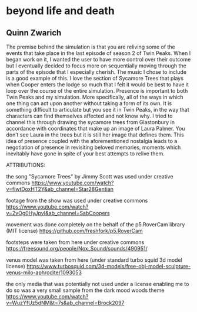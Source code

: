 # beyond life and death
## Quinn Zwarich

The premise behind the simulation is that you are reliving some of the events that take place in the last episode of season 2 of Twin Peaks. When I began work on it, I wanted the user to have more control over their outcome but I eventually decided to focus more on sequentially moving through the parts of the episode that I especially cherish. The music I chose to include is a good example of this. I love the section of Sycamore Trees that plays when Cooper enters the lodge so much that I felt it would be best to have it loop over the course of the entire simulation.
Presence is important to both Twin Peaks and my simulation. More specifically, all of the ways in which one thing can act upon
another without taking a form of its own. It is something difficult to articulate but you see it in Twin Peaks, in the way that characters can find themselves affected and not know why. I tried to channel this through drawing the sycamore trees from Glastonbury in accordance with coordinates that make up an image of Laura Palmer. You don’t see Laura in the trees but it is still her image that defines them.
This idea of presence coupled with the aforementioned nostalgia leads to a negotiation of presence in revisiting beloved memories, moments which inevitably have gone in spite of your best attempts to relive them.

ATTRIBUTIONS:

the song "Sycamore Trees" by Jimmy Scott was used under creative commons https://www.youtube.com/watch?v=fiwtDoxHT2Y&ab_channel=Star28Gentian

footage from the show was used under creative commons https://www.youtube.com/watch?v=2vOg0HyJpvI&ab_channel=SabCoopers

movement was done completely on the behalf of the p5.RoverCam library (MIT license) https://github.com/freshfork/p5.RoverCam

footsteps were taken from here under creative commons https://freesound.org/people/Nox_Sound/sounds/490951/

venus model was taken from here (under standard turbo squid 3d model license) https://www.turbosquid.com/3d-models/free-obj-model-sculpture-venus-milo-aphrodite/1093053

the only media that was potentially not used under a license enabling me to do so was a very small sample from the dark mood woods theme https://www.youtube.com/watch?v=WuzYfUz5dNM&t=7s&ab_channel=Brock2097

